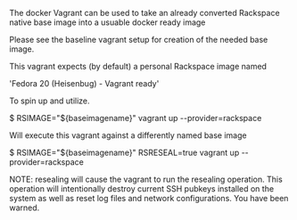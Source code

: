 The docker Vagrant can be used to take an already converted Rackspace native
base image into a usuable docker ready image

Please see the baseline vagrant setup for creation of the
needed base image.

This vagrant expects (by default) a personal Rackspace image named

'Fedora 20 (Heisenbug) - Vagrant ready'

To spin up and utilize.

$ RSIMAGE="${baseimagename}" vagrant up --provider=rackspace

Will execute this vagrant against a differently named base image

$ RSIMAGE="${baseimagename}" RSRESEAL=true vagrant up --provider=rackspace

NOTE: resealing will cause the vagrant to run the resealing operation.
This operation will intentionally destroy current SSH pubkeys installed
on the system as well as reset log files and network configurations. You
have been warned.
